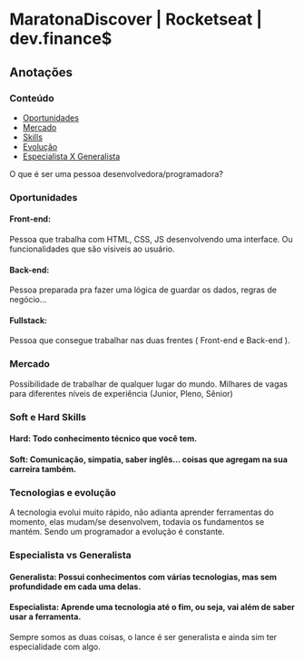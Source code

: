 # MaratonaDiscover | Rocketseat | dev.finance$

## Anotações
### Conteúdo
* [Oportunidades](#oportunidades)
* [Mercado](#mercado)
* [Skills](#soft-e-hard-skills)
* [Evolução](#tecnologias-e-evolução)
* [Especialista X Generalista](#especialista-vs-generalista)


O que é ser uma pessoa desenvolvedora/programadora?
### Oportunidades
#### Front-end:
Pessoa que trabalha com HTML, CSS, JS desenvolvendo uma interface. Ou funcionalidades que são visiveis ao usuário.
#### Back-end:
Pessoa preparada pra fazer uma lógica de guardar os dados, regras de negócio...
#### Fullstack:
Pessoa que consegue trabalhar nas duas frentes ( Front-end e Back-end ).

### Mercado
Possibilidade de trabalhar de qualquer lugar do mundo. Milhares de vagas para diferentes níveis de experiência (Junior, Pleno, Sênior)

### Soft e Hard Skills
#### Hard: Todo conhecimento técnico que você tem.
#### Soft: Comunicação, simpatia, saber inglês... coisas que agregam na sua carreira também.

### Tecnologias e evolução
A tecnologia evolui muito rápido, não adianta aprender ferramentas do momento, elas mudam/se desenvolvem, todavia os fundamentos se mantém. Sendo um programador a evolução é constante.

### Especialista vs Generalista
#### Generalista: Possui conhecimentos com várias tecnologias, mas sem profundidade em cada uma delas.
#### Especialista: Aprende uma tecnologia até o fim, ou seja, vai além de saber usar a ferramenta.
Sempre somos as duas coisas, o lance é ser generalista e ainda sim ter especialidade com algo.